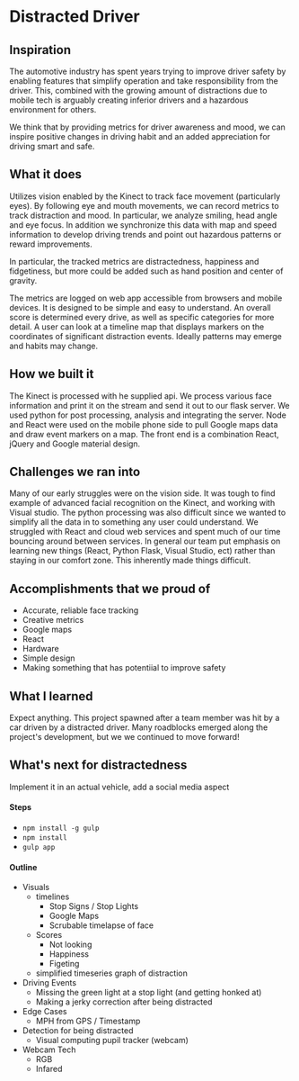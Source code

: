 
# Distracted Driver

## Inspiration
The automotive industry has spent years trying to improve driver safety by enabling features that simplify operation and take responsibility from the driver. This, combined with the growing amount of distractions due to mobile tech is arguably creating inferior drivers and a hazardous environment for others.

We think that by providing metrics for driver awareness and mood, we can inspire positive changes in driving habit and an added appreciation for driving smart and safe.

## What it does
Utilizes vision enabled by the Kinect to track face movement (particularly eyes). By following eye and mouth movements, we can record metrics to track distraction and mood. In particular, we analyze smiling, head angle and eye focus. In addition we synchronize this data with map and speed information to develop driving trends and point out hazardous patterns or reward improvements.

In particular, the tracked metrics are distractedness, happiness and fidgetiness, but more could be added such as hand position and center of gravity.

The metrics are logged on web app accessible from browsers and mobile devices. It is designed to be simple and easy to understand. An overall score is determined every drive, as well as specific categories  for more detail. A user can look at a timeline map that displays markers on the coordinates of significant distraction events. Ideally patterns may emerge and habits may change.

## How we built it
The Kinect is processed with he supplied api. We process various face information and print it on the stream and send it out to our flask server. We used python for post processing, analysis and integrating the server. Node and React were used on the mobile phone side to pull Google maps data and draw event markers on a map. The front end is a combination React, jQuery and Google material design.

## Challenges we ran into
Many of our early struggles were on the vision side. It was tough to find example of advanced facial recognition on the Kinect, and working with Visual studio. The python processing was also difficult since we wanted to simplify all the data in to something any user could understand. We struggled with React and cloud web services and spent much of our time bouncing around between services. In general our team put emphasis on learning new things (React, Python Flask, Visual Studio, ect) rather than staying in our comfort zone. This inherently made things difficult.

## Accomplishments that we proud of
* Accurate, reliable face tracking
* Creative metrics
* Google maps
* React
* Hardware
* Simple design
* Making something that has potentiial to improve safety


## What I learned
Expect anything. This project spawned after a team member was hit by a car driven by a distracted driver. Many roadblocks emerged along the project's development, but we we continued to move forward!

## What's next for distractedness
Implement it in an actual vehicle, add a social media aspect


#### Steps
* `npm install -g gulp`
* `npm install`
* `gulp app`

#### Outline

- Visuals
  - timelines
    - Stop Signs / Stop Lights
    - Google Maps
    - Scrubable timelapse of face
  - Scores
    - Not looking
    - Happiness
    - Figeting
  - simplified timeseries graph of distraction
- Driving Events
  - Missing the green light at a stop light (and getting honked at)
  - Making a jerky correction after being distracted
- Edge Cases
  - MPH from GPS / Timestamp
- Detection for being distracted
  - Visual computing pupil tracker (webcam)
- Webcam Tech
  - RGB
  - Infared
